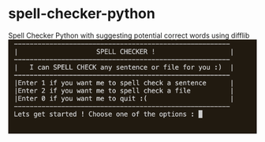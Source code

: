 # spell-checker-python
Spell Checker Python with suggesting potential correct words using difflib 
![Screenshot](screenshot/1.png?raw=true "Screenshot")
